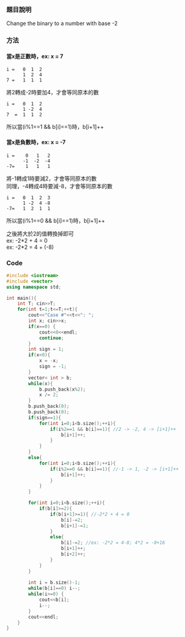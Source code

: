 ### 題目說明
Change the binary to a number with base -2 

### 方法
#### 當x是正數時，ex: x = 7  
```
i =   0  1  2
      1  2  4
7 =   1  1  1
```
將2轉成-2時要加4，才會等同原本的數
```
i =   0  1  2
      1 -2  4
7  =  1  1  2
```
所以當(i%1==1 && b[i]==1)時，b[i+1]++  

#### 當x是負數時，ex: x = -7  
```
i =    0   1   2
      -1  -2  -4
-7=    1   1   1
```
將-1轉成1時要減2，才會等同原本的數  
同理，-4轉成4時要減-8，才會等同原本的數
```
i =   0  1  2  3
      1 -2  4 -8
-7=   1  2  1  1
```
所以當(i%1==0 && b[i]==1)時，b[i+1]++    

之後將大於2的值轉換掉即可  
ex: -2\*2 + 4 = 0  
ex: -2\*2 = 4 + (-8)  

### Code
```cpp
#include <iostream>
#include <vector>
using namespace std;

int main(){
	int T; cin>>T;
	for(int t=1;t<=T;++t){
		cout<<"Case #"<<t<<": ";
		int x; cin>>x;
		if(x==0) {
			cout<<0<<endl;
			continue;
		}
		int sign = 1;
		if(x<0){
			x = -x;
			sign = -1;
		}
		vector< int > b;
		while(x){
			b.push_back(x%2);
			x /= 2;
		}
		b.push_back(0);
		b.push_back(0);
		if(sign==1){
			for(int i=0;i<b.size();++i){
				if(i%2==1 && b[i]==1){ //2 -> -2, 4 -> [i+1]++
					b[i+1]++;
				}
			}
		}
		else{
			for(int i=0;i<b.size();++i){
				if(i%2==0 && b[i]==1){ //-1 -> 1, -2 -> [i+1]++
					b[i+1]++;
				}
			}
		}

		for(int i=0;i<b.size();++i){
			if(b[i]>=2){
				if(b[i+1]>=1){ //-2*2 + 4 = 0
					b[i]-=2;
					b[i+1]-=1;
				}
				else{
					b[i]-=2; //ex: -2*2 = 4-8; 4*2 = -8+16
					b[i+1]++;
					b[i+2]++;
				}
			}
		}
		
		int i = b.size()-1;
		while(b[i]==0) i--;
		while(i>=0) {
			cout<<b[i];
			i--;
		}
		cout<<endl;
	}
}
```

